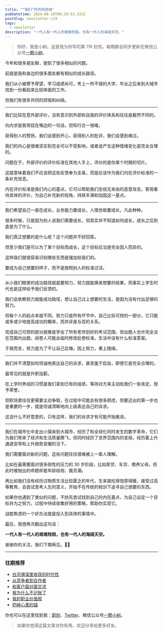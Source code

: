 ```yaml
---
title: "“我们”的共同烦恼"
pubDatetime: 2024-08-10T08:20:53.315Z
postSlug: newsletter-119
tags:
  - newsletter
description: "一代人有一代人的艰难险阻，也有一代人的海阔天空。"
---
```


> 你好，我是小树。这是我为你写的第 119 封信。每期都会同步更新在微信公众号[一颗小树](https://weixin.sogou.com/weixin?query=a_warm_tree)。

今年和很多朋友聊，提到了很多相似的问题。

前提是我和身边的很多朋友都有相似的成长路径。

我们从小被寄予厚望，学习成绩尚可，考上一所不错的大学，毕业之后来到大城市找到一份看起来比较体面的工作。

但我们有很多共同的烦恼和纠结。

---

我们比较在意外部评价，没有意识到外部和自我的评价体系和往往是截然不同的。

向内求是我常挂在嘴边的一句话，但知行合一很难。

获得别人的赞扬，我们会感到开心，获得别人的批评，我们会感到难过。

我们的内心是很难坚实到完全可以不受影响，或者说产生这种情绪变化是完全合理的。

问题在于，外部评价的评价标准在其他人手上，评价的是你某个时期的切片。

这就意味着我们不应该把这些反馈奉为圭臬，而是应该作为我们内在评价标准的一条补充信息。

内在评价标准是我们内心的基点，它可以帮助我们忽视无来由的恶意攻击，客观看待具体的评价，为自己补充新的视角，持续丰满和加固这一基点。

---

我们希望自己一直在成长，业务能力要成长，人情世故要成长，凡此种种。

很多时候，只是因为别人说我们需要成长，但其实并不知道如何成长，成长之后到底是为了什么。

我们真正想要的是什么呢？这个问题并不好回答。

但至少我们是可以为了某个目标而成长，这个目标应当是完全因人而异的。

这样我们就很容易识别哪些东西是强加给我们的。

要成为自己想要的样子，而不是按照别人的标准过活。

---

从小我们眼里的成功路径就是要努力，努力就能换来想要的结果，而事实上学生时代也是这样给予我们反馈的。

我们会依赖努力就能成功路径，想让自己过上想要的生活，是因为没有付出足够的努力。

但每个人的起点本就不同，努力只是所有环节中，自己比较可控的一部分，它只能或多或少地提高成功的概率，而并非是与否的关系。

完成自己可控的部分就像是学会了所有老师划好的考试范围，但出题人也许完全没在范围内出题，阅卷人可能会临时修改批卷标准，生活中没有什么标准答案。

于我而言，努力是为了不让自己后悔，因上努力，果上随缘。

---

我们并不清楚如何坦诚地表达自己的诉求，甚至羞于启齿，即使它是完全合理的。

最常见的就是升职加薪。

在上学时养成的习惯是我们拿到已有的成绩，等待对方来主动给我们一些肯定，授予荣誉。

但职场里往往更需要主动争取，在过程中可能会有很多顾虑，但要迈出的第一步也是重要的一步，就是坦诚清晰地向上级表达自己的诉求。

这没什么不好意思的，只有这样，我们的诉求才有可能开始推进。

---

我们在城市化中走出小镇来到大城市，经历了和全球化同时发生的数字革命，它们为我们带来了经济和生活质量腾飞，但同时经历了世界范围内的变局，经历着上升通道变窄和上升趋势变缓的当下。

我们需要面对新的问题，这些问题往往很难被上一辈人理解。

比如在最需要面对很多刚性的压力的 30 岁阶段，比如房贷、车贷、赡养父母，但此时被抛出的命题却是年龄歧视、裁员潮。

再比如我们没有经历过物质生活比较匮乏的年代，生来就吃得饱穿得暖，接受过高等教育，会尝试思考人生的意义，开始不在传统的规训下追寻自己想要的东西。

如果你也遇到了类似的问题，不妨先尝试找到自己的内在基点，为自己设定一个目标并为之努力，过程中持续收集好用的策略，帮助你实现它。

战胜焦虑的一个好办法就是投入到具体的事情中。

最后，我想再次翻出这句话：

**一代人有一代人的艰难险阻，也有一代人的海阔天空。**

谢谢你的关注，我们下期再见。👋🏻

---

### 往期推荐

- [白河溯溪里收获的时代性](https://mp.weixin.qq.com/s/9SfrMj3rQNx4hbQzRhoj0g)
- [从竞争者到合作者](https://mp.weixin.qq.com/s/AuM79RmjVjGqaxV0ctp3cw)
- [和客户面对面交流](https://mp.weixin.qq.com/s/Y3leF4s13u1ePbyXFy_FQg)
- [我为什么不记账了](https://mp.weixin.qq.com/s/W4SCVVzg27aW0N_YwhK2eA)
- [我的职业价值观](https://mp.weixin.qq.com/s/R1qQuwR_MPC3KBU7W1jvMA)
- [扔掉心里的锚](https://mp.weixin.qq.com/s/eVd9qL8SioCuz-mdaAsOkA)

你也可以在这里找到我：[即刻](https://okjk.co/3Vsn5T)、[Twitter](https://twitter.com/yeshu_in_future)、微信公众号[一颗小树](https://weixin.sogou.com/weixin?query=a_warm_tree)。

> 如果你觉得这篇文章对你有用，欢迎分享给更多好友。
